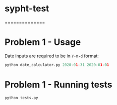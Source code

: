 # sypht-test
==============


Problem 1 - Usage
============
Date inputs are required to be in `Y-m-d` format:
```python
python date_calculator.py 2020-01-31 2020-01-01
```
Problem 1 - Running tests
============
```python
python tests.py
```
